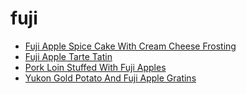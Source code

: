 # fuji

 * [Fuji Apple Spice Cake With Cream Cheese Frosting](../index/f/fuji-apple-spice-cake-with-cream-cheese-frosting-355219.json)
 * [Fuji Apple Tarte Tatin](../index/f/fuji-apple-tarte-tatin-103811.json)
 * [Pork Loin Stuffed With Fuji Apples](../index/p/pork-loin-stuffed-with-fuji-apples-232962.json)
 * [Yukon Gold Potato And Fuji Apple Gratins](../index/y/yukon-gold-potato-and-fuji-apple-gratins-108585.json)
